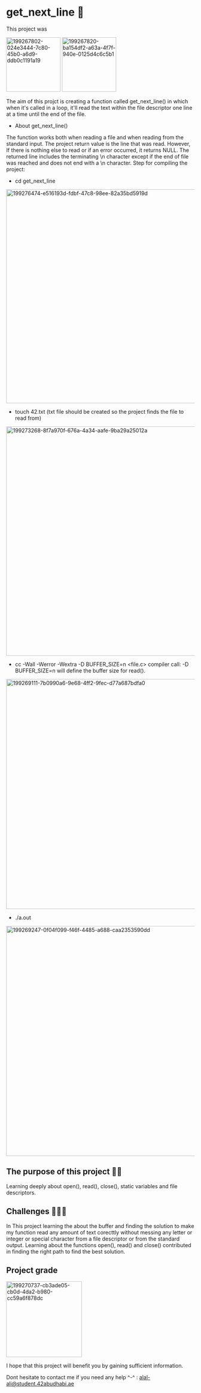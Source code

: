 # get_next_line 📖

This project was

<img width="145" alt="199267802-024e3444-7c80-45b0-a6d9-ddb0c1191a19" src="https://user-images.githubusercontent.com/118260014/201896191-65272ed7-0f22-4cdc-baa4-c22bac802ade.png">

<img width="145" alt="199267820-ba154df2-a63a-4f7f-940e-0125d4c6c5b1" src="https://user-images.githubusercontent.com/118260014/201896199-e3040ef5-1579-4d23-96fa-c503e21b35f9.png">

The aim of this projct is creating a function called get_next_line() in which when it's called in a loop, it'll read the text within the file descriptor one line at a time until the end of the file.

- About get_next_line()

The function works both when reading a file and when reading from the standard input.
The project return value is the line that was read. However, If there is nothing else to read or if an error occurred, it returns NULL.
The returned line includes the terminating \n character except if the end of file was reached and does not end with a \n character.
Step for compiling the project:

- cd get_next_line

<img width="570" alt="199276474-e516193d-fdbf-47c8-98ee-82a35bd5919d" src="https://user-images.githubusercontent.com/118260014/201896571-79f6d145-ebfb-4d77-9785-8a0c4e4658c2.png">

- touch 42.txt (txt file should be created so the project finds the file to read from)

<img width="611" alt="199273268-8f7a970f-676a-4a34-aafe-9ba29a25012a" src="https://user-images.githubusercontent.com/118260014/201896687-bd0bdbc1-19f9-41a5-b157-37e2a6b5c6b3.png">

- cc -Wall -Werror -Wextra -D BUFFER_SIZE=n <file.c>
compiler call: -D BUFFER_SIZE=n will define the buffer size for read().

<img width="613" alt="199269111-7b0990a6-9e68-4ff2-9fec-d77a687bdfa0" src="https://user-images.githubusercontent.com/118260014/201896832-4ba47869-8519-4f0e-bfa7-18994024236e.png">


- ./a.out

<img width="613" alt="199269247-0f04f099-f46f-4485-a688-caa2353590dd" src="https://user-images.githubusercontent.com/118260014/201896868-009a3575-a3d4-4395-8c01-0f93369c125f.png">

## The purpose of this project ✍🏼

Learning deeply about open(), read(), close(), static variables and file descriptors.

## Challenges 👩🏻‍💻

In This project learning the about the buffer and finding the solution to make my function read any amount of text corecttly without messing any letter or integer or special character from a file descriptor or from the standard output. Learning about the functions open(), read() and close() contributed in finding the right path to find the best solution.

## Project grade

<img width="202" alt="199270737-cb3ade05-cb0d-4da2-b980-cc59a6f878dc" src="https://user-images.githubusercontent.com/118260014/201897134-28e4f351-aff7-49da-8a18-6ab0133c22ec.png">

I hope that this project will benefit you by gaining sufficient information.

Dont hesitate to contact me if you need any help ^-^ : alal-ali@student.42abudhabi.ae
